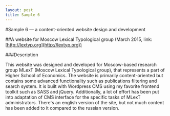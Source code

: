 ```yaml
---
layout: post
title: Sample 6
---
```


#Sample 6 — a content-oriented website design and development

##A website for Moscow Lexical Typological group (March 2015, link: [http://lextyp.org](http://lextyp.org))

###Description

This website was designed and developed for Moscow-based research group MLexT (Moscow Lexical Typological group), that represents a part of Higher School of Economics. The website is primarily content-oriented but contains some advanced functionality such as publications filtering and search system. It is built with Wordpress CMS using my favorite frontend toolkit such as SASS and jQuery. Additionally, a lot of effort has been put into adaptation of CMS interface for the specific tasks of MLexT administrators. There's an english version of the site, but not much content has been added to it compared to the russian version.